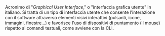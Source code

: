 Acronimo di "*Graphical User Interface*," o "interfaccia grafica utente" in italiano. Si tratta di un tipo di interfaccia utente che consente l'interazione con il software attraverso elementi visivi interattivi (pulsanti, icone, immagini, finestre...) e favorisce l'uso di dispositivi di puntamento (il mouse) rispetto ai comandi testuali, come avviene con la CLI.